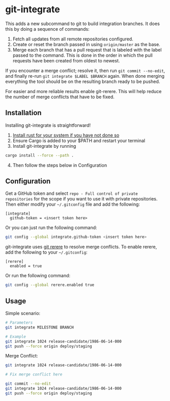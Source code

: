 # git-integrate

This adds a new subcommand to git to build integration branches. It does this
by doing a sequence of commands:

1. Fetch all updates from all remote repositories configured.
2. Create or reset the branch passed in using `origin/master` as the base.
3. Merge each branch that has a pull request that is labeled with the label
   passed to the command. This is done in the order in which the pull requests
   have been created from oldest to newest.

If you encounter a merge conflict; resolve it, then run `git commit --no-edit`,
and finally re-run `git integrate $LABEL $BRANCH` again. When done merging
everything the tool should be on the resulting branch ready to be pushed.

For easier and more reliable results enable git-rerere. This will help reduce
the number of merge conflicts that have to be fixed.

## Installation
Installing git-integrate is straightforward!

1. [Install rust for your system if you have not done so](https://www.rust-lang.org/tools/install)
2. Ensure Cargo is added to your $PATH and restart your terminal
3. Install git-integrate by running
```bash
cargo install --force --path .
```
4. Then follow the steps below in Configuration

## Configuration

Get a GitHub token and select `repo - Full control of private repositories` for
the scope if you want to use it with private repositories. Then either modify
your `~/.gitconfig` file and add the following:

```
[integrate]
  github-token = <insert token here>
```

Or you can just run the following command:

```bash
git config --global integrate.github-token <insert token here>
```

git-integrate uses [git rerere](https://git-scm.com/docs/git-rerere) to resolve merge conflicts. To enable rerere, add the following to your `~/.gitconfig`:

```
[rerere]
  enabled = true
```

Or run the following command:

```bash
git config --global rerere.enabled true
```

## Usage

Simple scenario:
```bash
# Parameters
git integrate MILESTONE BRANCH

# Example
git integrate 1024 release-candidate/1986-06-14-000
git push --force origin deploy/staging
```

Merge Conflict:
```bash
git integrate 1024 release-candidate/1986-06-14-000

# Fix merge conflict here

git commit --no-edit
git integrate 1024 release-candidate/1986-06-14-000
git push --force origin deploy/staging
```
